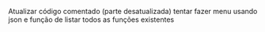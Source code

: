 Atualizar código comentado (parte desatualizada)
tentar fazer menu usando json e função de listar todos as funções existentes 
